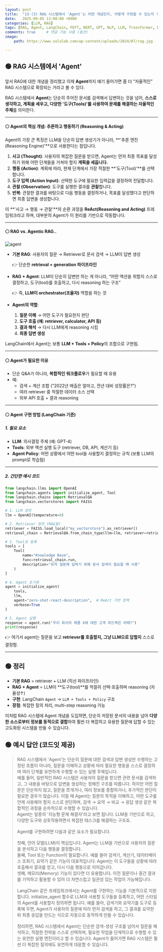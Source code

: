 ```yaml
---
layout: post
title:  "13-(3) RAG 시스템에서 'Agent'는 어떤 개념인지, 어떻게 구현할 수 있는지 구글 등에서 리서치하여 정리해보세요."
date:   2025-09-05 13:00:00 +0900
categories: [LLM, RAG]
tags: [RAG, Agent, LangChain, PEFT, BERT, GPT, NLP, LLM, Trasnformer, Deep Learning, AI]
comments: true     # 댓글 기능 사용 (옵션)
image:
    path: https://www.solulab.com/wp-content/uploads/2024/07/rag.jpg

---
```

## 🟢 RAG 시스템에서 'Agent'

앞서 RAG에 대한 개념을 정리했고 이제 **Agent**까지 얘기 들어가면 좀 더 “자율적인” RAG 시스템으로 확장되는 거라고 볼 수 있다.

RAG 시스템에서 **Agent**는 단순히 주어진 문서를 검색해서 답변하는 것을 넘어, **스스로 생각하고, 계획을 세우고, 다양한 '도구(Tools)'를 사용하여 문제를 해결하는 자율적인 주체**를 의미한다.

---

#### ⚪ Agent의 핵심 개념: 추론하고 행동하기 (Reasoning & Acting)

Agent의 가장 큰 특징은 LLM을 단순히 답변 생성기가 아니라, **'추론 엔진(Reasoning Engine)'**으로 사용한다는 점입니다.

1.  **사고 (Thought)**: 사용자의 복잡한 질문을 받으면, Agent는 먼저 최종 목표를 달성하기 위해 어떤 단계들을 거쳐야 할지 **계획을 세웁니다.**
2.  **행동 (Action)**: 계획에 따라, 현재 단계에서 가장 적절한 **'도구(Tool)'**를 선택합니다.
3.  **도구 입력 (Action Input)**: 선택한 도구에 필요한 입력값을 결정하여 전달합니다.
4.  **관찰 (Observation)**: 도구를 실행한 결과를 **관찰**합니다.
5.  **반복**: 관찰한 결과를 바탕으로 다음 행동을 결정하거나, 목표를 달성했다고 판단하면 최종 답변을 생성합니다.

이 **'사고 → 행동 → 관찰'**의 순환 과정을 **ReAct(Reasoning and Acting)** 프레임워크라고 하며, 대부분의 Agent가 이 원리를 기반으로 작동합니다.



---
#### ⚪ RAG vs. Agentic RAG..

![agent](https://miro.medium.com/v2/resize:fit:720/format:webp/0*jwI8dk9XvTzhFd7d.jpg)

* **기본 RAG**:
  사용자의 질문 → Retriever로 문서 검색 → LLM이 답변 생성

  👉 단순한 **retrieval + generation 파이프라인**

* **RAG + Agent**:
  LLM이 단순히 답변만 하는 게 아니라,
  “어떤 액션을 취할지 스스로 결정하고, 도구(tool)를 호출하고, 다시 reasoning 하는 구조”
  
  👉 즉, **LLM이 orchestrator(조율자)** 역할을 하는 것


* **Agent의 역할**:

  1. **질문 이해** → 어떤 도구가 필요한지 판단
  2. **도구 호출 (예: retriever, calculator, API 등)**
  3. **결과 해석** → 다시 LLM에게 reasoning 시킴
  4. **최종 답변 생성**

LangChain에서 Agent는 보통 **LLM + Tools + Policy**의 조합으로 구현됨.

---
#### ⚪ Agent가 필요한 이유

* 단순 Q&A가 아니라, **복합적인 워크플로우**가 필요할 때 유용
* 예:
  * 검색 + 계산 조합 ("2022년 매출은 얼마고, 전년 대비 성장률은?")
  * 여러 retriever 중 적절한 데이터 소스 선택
  * 외부 API 호출 + 결과 reasoning

---



#### ⚪ Agent 구현 방법 (LangChain 기준)

##### 1. **필요 요소**

* **LLM**: 의사결정 주체 (예: GPT-4)
* **Tools**: 외부 액션 실행 도구 (retriever, DB, API, 계산기 등)
* **Agent Policy**: 어떤 상황에서 어떤 tool을 사용할지 결정하는 규칙 (보통 LLM의 prompt로 학습됨)

---

##### 2. **간단한 예시 코드**

```python
from langchain.llms import OpenAI
from langchain.agents import initialize_agent, Tool
from langchain.chains import RetrievalQA
from langchain.vectorstores import FAISS

# 1. LLM 정의
llm = OpenAI(temperature=0)

# 2. Retriever 정의 (RAG용)
retriever = FAISS.load_local("my_vectorstore").as_retriever()
retrieval_chain = RetrievalQA.from_chain_type(llm=llm, retriever=retriever)

# 3. Tool로 등록
tools = [
    Tool(
        name="Knowledge Base",
        func=retrieval_chain.run,
        description="유저 질문에 답하기 위해 문서 검색이 필요할 때 사용"
    )
]

# 4. Agent 초기화
agent = initialize_agent(
    tools,
    llm,
    agent="zero-shot-react-description",  # ReAct 기반 정책
    verbose=True
)

# 5. Agent 실행
response = agent.run("우리 회사의 제품 X에 대한 고객 피드백은 어때?")
print(response)
```

👉 여기서 agent는 질문을 보고 **retriever를 호출할지, 그냥 LLM으로 답할지** 스스로 결정함.

---


## 🟢 정리

* **기본 RAG** = retriever + LLM (직선 파이프라인)
* **RAG + Agent** = LLM이 \*\*도구(tool)\*\*를 적절히 선택·호출하며 reasoning (자율성↑)
* **구현**: LangChain `Agent` → `LLM + Tools + Policy` 구조
* **장점**: 복잡한 질의 처리, multi-step reasoning 가능


이처럼 RAG 시스템에 Agent 개념을 도입하면, 단순히 저장된 문서의 내용을 넘어 **다양한 소스로부터 정보를 동적으로 결합**하여 훨씬 더 복잡하고 유용한 질문에 답할 수 있는 고도화된 시스템을 만들 수 있습니다.



## 🟢 예시 답안 (코드잇 제공)


>RAG 시스템에서 'Agent'는 단순히 질문에 대한 검색과 답변 생성만 수행하는 고정된 흐름이 아니라, 질문을 이해하고 상황에 따라 필요한 행동을 스스로 결정하며 여러 단계를 유연하게 수행할 수 있는 실행 주체입니다.<br>예를 들어, 일반적인 RAG 시스템은 사용자의 질문을 받으면 관련 문서를 검색하고, 그 내용을 바탕으로 답변을 생성하는 정해진 구조를 따릅니다. 하지만 어떤 질문은 단순하지 않고, 질문을 쪼개거나, 여러 정보를 종합하거나, 추가적인 판단이 필요한 경우가 많습니다. 이럴 때 Agent는 질문의 목적을 이해하고, 어떤 도구를 언제 사용해야 할지 스스로 판단하며, 검색 → 요약 → 비교 → 응답 생성 같은 복합적인 과정을 순차적으로 수행할 수 있습니다.<br>Agent는 일종의 '지능형 문제 해결자'라고 보면 됩니다. LLM을 기반으로 하고, 다양한 도구와 상호작용하면서 복잡한 태스크를 해결하는 구조죠.<br><br>Agent를 구현하려면 다음과 같은 요소가 필요합니다.<br><br>첫째, 언어 모델(LLM)이 핵심입니다. Agent는 LLM을 기반으로 사용자의 질문을 분석하고 다음 행동을 결정합니다.<br>둘째, Tool 또는 Function이 필요합니다. 예를 들어 검색기, 계산기, 데이터베이스 조회기, 요약기 같은 기능이 대표적입니다. Agent는 이 도구들을 상황에 따라 호출해서 결과를 얻고, 다시 다음 행동으로 이어갑니다.<br>셋째, 메모리(Memory) 기능이 있다면 더 유용합니다. 이전 질문이나 중간 결과를 기억하고 활용할 수 있어 더 자연스럽고 일관성 있는 작업이 가능해집니다.<br><br>LangChain 같은 프레임워크에서는 Agent를 구현하는 기능을 기본적으로 지원합니다. initialize_agent 함수로 LLM과 사용할 도구들을 등록하고, 어떤 스타일의 Agent를 사용할지 정의하면 됩니다. 예를 들어, 검색기와 요약기를 도구로 등록해 두면, Agent가 사용자의 질문에 따라 먼저 검색을 하고, 그 결과를 요약한 뒤 최종 응답을 만드는 식으로 자동으로 동작하게 만들 수 있습니다.<br><br>정리하면, RAG 시스템에서 Agent는 단순한 검색-생성 구조를 넘어서 질문을 해석하고, 적절한 전략을 스스로 선택하며, 필요한 작업을 단계적으로 수행할 수 있는 유연한 실행 엔진이라고 할 수 있습니다. Agent가 들어가면 RAG 시스템은 훨씬 더 복잡한 질의에도 유연하게 대응할 수 있습니다.